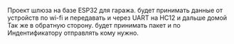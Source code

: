 Проект шлюза на базе ESP32 для гаража. будет принимать данные от устройств по wi-fi и передавать и через UART на HC12 и дальше домой Так же в обратную сторону.
будет принимать пакет и по Индентификатору отправлять кому нужно.
